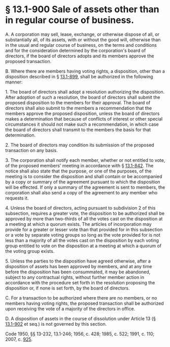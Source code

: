 # § 13.1-900 Sale of assets other than in regular course of business.

<p>A. A corporation may sell, lease, exchange, or otherwise dispose of all, or substantially all, of its assets, with or without the good will, otherwise than in the usual and regular course of business, on the terms and conditions and for the consideration determined by the corporation's board of directors, if the board of directors adopts and its members approve the proposed transaction.</p><p>B. Where there are members having voting rights, a disposition, other than a disposition described in § <a href='http://law.lis.virginia.gov/vacode/13.1-899/'>13.1-899</a>, shall be authorized in the following manner:</p><p>1. The board of directors shall adopt a resolution authorizing the disposition. After adoption of such a resolution, the board of directors shall submit the proposed disposition to the members for their approval. The board of directors shall also submit to the members a recommendation that the members approve the proposed disposition, unless the board of directors makes a determination that because of conflicts of interest or other special circumstances it should not make such a recommendation, in which case the board of directors shall transmit to the members the basis for that determination.</p><p>2. The board of directors may condition its submission of the proposed transaction on any basis.</p><p>3. The corporation shall notify each member, whether or not entitled to vote, of the proposed members' meeting in accordance with § <a href='http://law.lis.virginia.gov/vacode/13.1-842/'>13.1-842</a>. The notice shall also state that the purpose, or one of the purposes, of the meeting is to consider the disposition and shall contain or be accompanied by a copy or summary of the agreement pursuant to which the disposition will be effected. If only a summary of the agreement is sent to members, the corporation shall also send a copy of the agreement to any member who requests it.</p><p>4. Unless the board of directors, acting pursuant to subdivision 2 of this subsection, requires a greater vote, the disposition to be authorized shall be approved by more than two-thirds of all the votes cast on the disposition at a meeting at which a quorum exists. The articles of incorporation may provide for a greater or lesser vote than that provided for in this subsection or a vote by separate voting groups so long as the vote provided for is not less than a majority of all the votes cast on the disposition by each voting group entitled to vote on the disposition at a meeting at which a quorum of the voting group exists.</p><p>5. Unless the parties to the disposition have agreed otherwise, after a disposition of assets has been approved by members, and at any time before the disposition has been consummated, it may be abandoned, subject to any contractual rights, without further member action in accordance with the procedure set forth in the resolution proposing the disposition or, if none is set forth, by the board of directors.</p><p>C. For a transaction to be authorized where there are no members, or no members having voting rights, the proposed transaction shall be authorized upon receiving the vote of a majority of the directors in office.</p><p>D. A disposition of assets in the course of dissolution under Article 13 (§ <a href='http://law.lis.virginia.gov/vacode/13.1-902/'>13.1-902</a> et seq.) is not governed by this section.</p><p>Code 1950, §§ 13-232, 13.1-246; 1956, c. 428; 1985, c. 522; 1991, c. 110; 2007, c. <a href='http://lis.virginia.gov/cgi-bin/legp604.exe?071+ful+CHAP0925'>925</a>.</p>